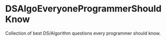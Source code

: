 # DSAlgoEveryoneProgrammerShouldKnow
Collection of best DS/Algorithm questions every programmer should know.
